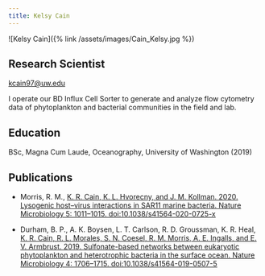 ```yaml
---
title: Kelsy Cain
---
```

![Kelsy Cain]({% link /assets/images/Cain_Kelsy.jpg %})

## Research Scientist

<kcain97@uw.edu>

I operate our BD Influx Cell Sorter to generate and analyze flow cytometry data of phytoplankton and bacterial communities in the field and lab.

## Education
BSc, Magna Cum Laude, Oceanography, University of Washington (2019)

## Publications
* Morris, R. M., <ins>K. R. Cain<ins>, K. L. Hvorecny, and J. M. Kollman. 2020. Lysogenic host–virus interactions in SAR11 marine bacteria. Nature Microbiology 5: 1011–1015. doi:10.1038/s41564-020-0725-x

* Durham, B. P., A. K. Boysen, L. T. Carlson, R. D. Groussman, K. R. Heal, <ins>K. R. Cain<ins>, R. L. Morales, S. N. Coesel, R. M. Morris, A. E. Ingalls, and E. V. Armbrust. 2019. Sulfonate-based networks between eukaryotic phytoplankton and heterotrophic bacteria in the surface ocean. Nature Microbiology 4: 1706–1715. doi:10.1038/s41564-019-0507-5
